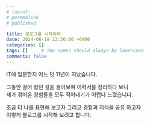 ```yaml
---
# layout:
# permmalink
# published

title: 블로그를 시작하며
date: 2024-06-19 22:36:00 +0900
categories: []
tags: []     # TAG names should always be lowercase
comments: false
---
```


IT에 입문한지 어느 덧 11년이 지났습니다.

그동안 걸어 왔던 길을 돌아보며 이력서를 정리하다 보니  
제가 겪어온 경험들을 모두 적어내기가 어렵다 느꼈습니다.

조금 더 나를 표현해 보고자 그리고 경험과 지식을 공유 하고자  
이렇게 블로그를 시작해 보려고 합니다.

